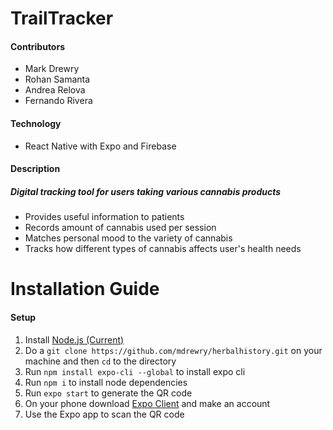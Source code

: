 # TrailTracker

#### Contributors
* Mark Drewry
* Rohan Samanta
* Andrea Relova
* Fernando Rivera

#### Technology
* React Native with Expo and Firebase

#### Description

##### Digital tracking tool for users taking various cannabis products
* Provides useful information to patients
* Records amount of cannabis used per session
* Matches personal mood to the variety of cannabis
* Tracks how different types of cannabis affects user's health needs

# Installation Guide

#### Setup

1. Install [Node.js (Current)](https://nodejs.org/en/)
2. Do a `git clone https://github.com/mdrewry/herbalhistory.git` on your machine and then `cd` to the directory
3. Run `npm install expo-cli --global` to install expo cli
4. Run `npm i` to install node dependencies
5. Run `expo start` to generate the QR code
6. On your phone download [Expo Client](https://expo.io/tools#client) and make an account
7. Use the Expo app to scan the QR code